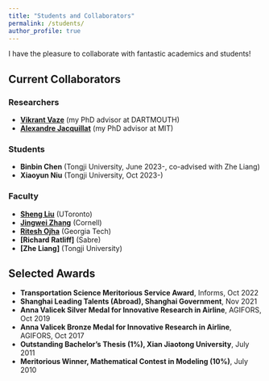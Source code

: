```yaml
---
title: "Students and Collaborators"
permalink: /students/
author_profile: true
---
```


I have the pleasure to collaborate with fantastic academics and students!
## Current Collaborators


### Researchers
- **[Vikrant Vaze](https://engineering.dartmouth.edu/community/faculty/vikrant-vaze)** (my PhD advisor at DARTMOUTH)
- **[Alexandre Jacquillat](https://mitsloan.mit.edu/faculty/directory/alexandre-jacquillat)** (my PhD advisor at MIT)

### Students
- **Binbin Chen** (Tongji University, June 2023-, co-advised with Zhe Liang)
- **Xiaoyun Niu** (Tongji University, Oct 2023-)

### Faculty
- **[Sheng Liu](https://discover.research.utoronto.ca/21123-sheng-liu/publications)** (UToronto)
- **[Jingwei Zhang](https://www.jingwei-zhang.com/)** (Cornell)
- **[Ritesh Ojha](https://rojha8.github.io/)** (Georgia Tech)
- **[Richard Ratliff]** (Sabre)
- **[Zhe Liang]** (Tongji University)

## Selected  Awards
- **Transportation Science Meritorious Service Award**, Informs, Oct 2022
- **Shanghai Leading Talents (Abroad), Shanghai Government**, Nov 2021
- **Anna Valicek Silver Medal for Innovative Research in Airline**, AGIFORS, Oct 2019
- **Anna Valicek Bronze Medal for Innovative Research in Airline**, AGIFORS, Oct 2017
- **Outstanding Bachelor’s Thesis (1%), Xian Jiaotong University**, July 2011     
- **Meritorious Winner, Mathematical Contest in Modeling (10%)**, July 2010
 




